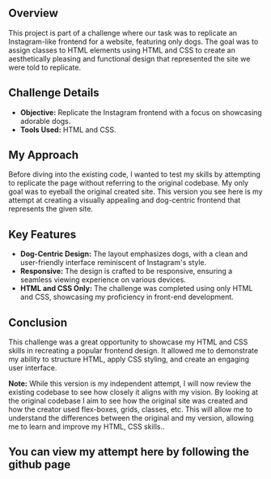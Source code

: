 ## Overview

This project is part of a challenge where our task was to replicate an Instagram-like frontend for a website, featuring only dogs. The goal was to assign classes to HTML elements using HTML and CSS to create an aesthetically pleasing and functional design that represented the site we were told to replicate.

## Challenge Details

- **Objective:** Replicate the Instagram frontend with a focus on showcasing adorable dogs.
- **Tools Used:** HTML and CSS.

## My Approach

Before diving into the existing code, I wanted to test my skills by attempting to replicate the page without referring to the original codebase. My only goal was to eyeball the original created site. This version you see here is my attempt at creating a visually appealing and dog-centric frontend that represents the given site.

## Key Features

- **Dog-Centric Design:** The layout emphasizes dogs, with a clean and user-friendly interface reminiscent of Instagram's style.
- **Responsive:** The design is crafted to be responsive, ensuring a seamless viewing experience on various devices.
- **HTML and CSS Only:** The challenge was completed using only HTML and CSS, showcasing my proficiency in front-end development.


## Conclusion

This challenge was a great opportunity to showcase my HTML and CSS skills in recreating a popular frontend design. It allowed me to demonstrate my ability to structure HTML, apply CSS styling, and create an engaging user interface.


**Note:** While this version is my independent attempt, I will now review the existing codebase to see how closely it aligns with my vision. By looking at the original codebase I aim to see how the original site was created and how the creator used flex-boxes, grids, classes, etc. This will allow me to understand the differences between the original and my version, allowing me to learn and improve my HTML, CSS skills..


## You can view my attempt here by following the github page


